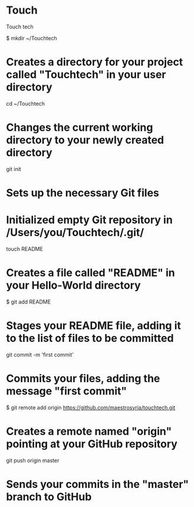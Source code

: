 Touch
=====

Touch tech 

$ mkdir ~/Touchtech
# Creates a directory for your project called "Touchtech" in your user directory

cd ~/Touchtech
# Changes the current working directory to your newly created directory

git init
# Sets up the necessary Git files
# Initialized empty Git repository in /Users/you/Touchtech/.git/

touch README
# Creates a file called "README" in your Hello-World directory

$ git add README
# Stages your README file, adding it to the list of files to be committed

git commit -m 'first commit'
# Commits your files, adding the message "first commit"

$ git remote add origin https://github.com/maestrosyria/touchtech.git
# Creates a remote named "origin" pointing at your GitHub repository

git push origin master
# Sends your commits in the "master" branch to GitHub
